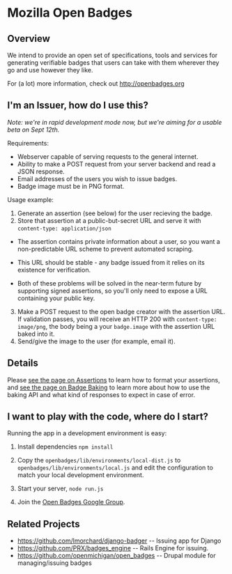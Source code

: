 # Mozilla Open Badges
## Overview
We intend to provide an open set of specifications, tools and services for
generating verifiable badges that users can take with them wherever they go
and use however they like.

For (a lot) more information, check out http://openbadges.org

## I'm an Issuer, how do I use this?
*Note: we're in rapid development mode now, but we're aiming for a usable beta on Sept 12th.*

Requirements:

* Webserver capable of serving requests to the general internet.
* Ability to make a POST request from your server backend and read a JSON response.
* Email addresses of the users you wish to issue badges.
* Badge image must be in PNG format.

Usage example:

1. Generate an assertion (see below) for the user recieving the badge.
2. Store that assertion at a public-but-secret URL and serve it with
`content-type: application/json`
  
  * The assertion contains private information about a user, so you want a
    non-predictable URL scheme to prevent automated scraping.
  
  * This URL should be stable - any badge issued from it relies on its
    existence for verification.
  
  * Both of these problems will be solved in the near-term future by
    supporting signed assertions, so you'll only need to expose a URL
    containing your public key.

3. Make a POST request to the open badge creator with the assertion URL. If
validation passes, you will receive an HTTP 200 with `content-type: image/png`,
the body being a your `badge.image` with the assertion URL baked into it.
4. Send/give the image to the user (for example, email it).

## Details

Please [see the page on Assertions](https://github.com/mozilla/openbadges/wiki/Assertions) to
learn how to format your assertions, and [see the page on Badge Baking](https://github.com/mozilla/openbadges/wiki/Badge-Baking) to
learn more about how to use the baking API and what kind of responses to
expect in case of error.

## I want to play with the code, where do I start?

Running the app in a development environment is easy:

1. Install dependencies `npm install`

2. Copy the `openbadges/lib/environments/local-dist.js` to `openbadges/lib/environments/local.js` and edit the configuration to match your local development environment.

3. Start your server, `node run.js`

4. Join the [Open Badges Google Group](https://groups.google.com/forum/#!forum/openbadges).


## Related Projects
* https://github.com/lmorchard/django-badger -- Issuing app for Django
* https://github.com/PRX/badges_engine -- Rails Engine for issuing.
* https://github.com/openmichigan/open_badges -- Drupal module for managing/issuing badges
